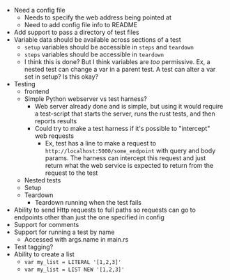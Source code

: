- Need a config file
    - Needs to specify the web address being pointed at
    - Need to add config file info to README
- Add support to pass a directory of test files
- Variable data should be available across sections of a test
    - `setup` variables should be accessible in `steps` and `teardown`
    - `steps` variables should be accessible in `teardown`
    - I think this is done? But I think variables are _too_ permissive. Ex, a nested test can change
      a var in a parent test. A test can alter a var set in setup? Is this okay?
- Testing
  - frontend
  - Simple Python webserver vs test harness?
    - Web server already done and is simple, but using it would require a test-script that starts the
      server, runs the rust tests, and then reports results
    - Could try to make a test harness if it's possible to "intercept" web requests
      - Ex, test has a line to make a request to `http://localhost:5000/some_endpoint` with query and body
        params. The harness can intercept this request and just return what the web service is expected
        to return from the request to the test
  - Nested tests
  - Setup
  - Teardown
    - Teardown running when the test fails
- Ability to send Http requests to full paths so requests can go to endpoints
  other than just the one specified in config
- Support for comments
- Support for running a test by name
  - Accessed with args.name in main.rs
- Test tagging?
- Ability to create a list
  - `var my_list = LITERAL '[1,2,3]'`
  - `var my_list = LIST NEW '[1,2,3]'`
